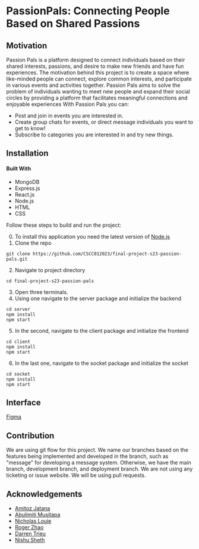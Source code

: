 # PassionPals: Connecting People Based on Shared Passions
## Motivation
Passion Pals is a platform designed to connect individuals based on their shared interests, passions, and desire to make new friends and have fun experiences. The motivation behind this project is to create a space where like-minded people can connect, explore common interests, and participate in various events and activities together. Passion Pals aims to solve the problem of individuals wanting to meet new people and expand their social  circles by providing a platform that facilitates meaningful connections and enjoyable experiences
With Passion Pals you can:
- Post and join in events you are interested in.
- Create group chats for events, or direct message individuals you want to get to know!
- Subscribe to categories you are interested in and try new things.


## Installation
#### Built With
 - MongoDB
 - Express.js
 - React.js
 - Node.js
 - HTML
 - CSS

Follow these steps to build and run the project:

0. To install this application you need the latest version of [Node.js](https://nodejs.org/en/download/)
1. Clone the repo
```
git clone https://github.com/CSCC012023/final-project-s23-passion-pals.git
```
2. Navigate to project directory
```
cd final-project-s23-passion-pals
```
3. Open three terminals. 
4. Using one navigate to the server package and initialize the backend
```
cd server
npm install
npm start
```
5. In the second, navigate to the client package and initialize the frontend
```
cd client
npm install
npm start
```
6. In the last one, navigate to the socket package and initialize the socket
```
cd socket
npm install
npm start
```
## Interface
[Figma](https://www.figma.com/file/5X8kNjNZow7qge6qZ3DFnq/Passion-Pals?type=design&node-id=0%3A1&t=IG5yICnf9MKBLTPQ-1)

## Contribution
We are using git flow for this project. We name our branches based on the features being implemented and developed in the branch, such as "message" for developing a message system. Otherwise, we have the main branch, development branch, and deployment branch. We are not using any ticketing or issue website. We will be using pull requests.

## Acknowledgements
- [Amitoz Jatana](https://github.com/A-Jatana)
- [Abulimiti Musitapa](https://github.com/Mustafa0503)
- [Nicholas Louie](https://github.com/ExuApplePie)
- [Roger Zhao](https://github.com/zhaoroger)
- [Darren Trieu](https://github.com/Pyrunix)
- [Nishu Sheth](https://github.com/nishus24)
